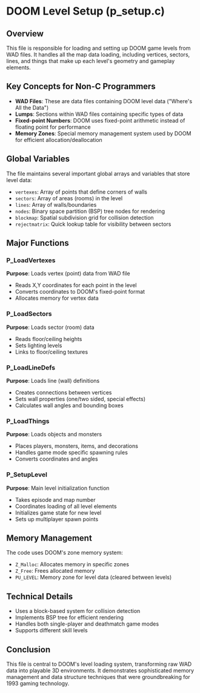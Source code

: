 # DOOM Level Setup (p_setup.c)

## Overview
This file is responsible for loading and setting up DOOM game levels from WAD files. It handles all the map data loading, including vertices, sectors, lines, and things that make up each level's geometry and gameplay elements.

## Key Concepts for Non-C Programmers
- **WAD Files**: These are data files containing DOOM level data ("Where's All the Data")
- **Lumps**: Sections within WAD files containing specific types of data
- **Fixed-point Numbers**: DOOM uses fixed-point arithmetic instead of floating point for performance
- **Memory Zones**: Special memory management system used by DOOM for efficient allocation/deallocation

## Global Variables
The file maintains several important global arrays and variables that store level data:
- `vertexes`: Array of points that define corners of walls
- `sectors`: Array of areas (rooms) in the level
- `lines`: Array of walls/boundaries
- `nodes`: Binary space partition (BSP) tree nodes for rendering
- `blockmap`: Spatial subdivision grid for collision detection
- `rejectmatrix`: Quick lookup table for visibility between sectors

## Major Functions

### P_LoadVertexes
**Purpose**: Loads vertex (point) data from WAD file
- Reads X,Y coordinates for each point in the level
- Converts coordinates to DOOM's fixed-point format
- Allocates memory for vertex data

### P_LoadSectors
**Purpose**: Loads sector (room) data
- Reads floor/ceiling heights
- Sets lighting levels
- Links to floor/ceiling textures

### P_LoadLineDefs
**Purpose**: Loads line (wall) definitions
- Creates connections between vertices
- Sets wall properties (one/two sided, special effects)
- Calculates wall angles and bounding boxes

### P_LoadThings
**Purpose**: Loads objects and monsters
- Places players, monsters, items, and decorations
- Handles game mode specific spawning rules
- Converts coordinates and angles

### P_SetupLevel
**Purpose**: Main level initialization function
- Takes episode and map number
- Coordinates loading of all level elements
- Initializes game state for new level
- Sets up multiplayer spawn points

## Memory Management
The code uses DOOM's zone memory system:
- `Z_Malloc`: Allocates memory in specific zones
- `Z_Free`: Frees allocated memory
- `PU_LEVEL`: Memory zone for level data (cleared between levels)

## Technical Details
- Uses a block-based system for collision detection
- Implements BSP tree for efficient rendering
- Handles both single-player and deathmatch game modes
- Supports different skill levels

## Conclusion
This file is central to DOOM's level loading system, transforming raw WAD data into playable 3D environments. It demonstrates sophisticated memory management and data structure techniques that were groundbreaking for 1993 gaming technology.
